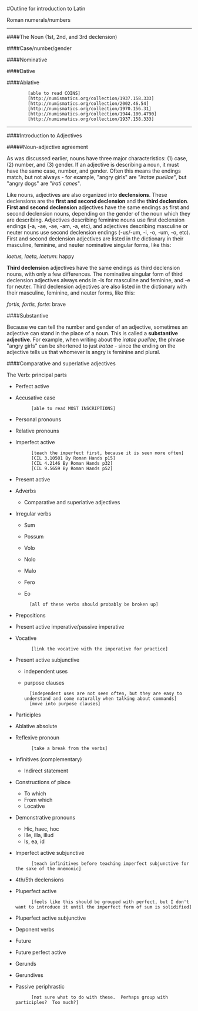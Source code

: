 #Outline for introduction to Latin

Roman numerals/numbers

----

####The Noun (1st, 2nd, and 3rd declension)

####Case/number/gender

####Nominative

####Dative

####Ablative

			[able to read COINS]
			[http://numismatics.org/collection/1937.158.333]
			[http://numismatics.org/collection/2002.46.54]
			[http://numismatics.org/collection/1970.156.31]
			[http://numismatics.org/collection/1944.100.4790]
			[http://numismatics.org/collection/1937.158.333]
	
----		

####Introduction to Adjectives

#####Noun-adjective agreement

As was discussed earlier, nouns have three major characteristics: (1) case, (2) number, and (3) gender.  If an adjective is describing a noun, it must have the same case, number, and gender.  Often this means the endings match, but not always - for example, "angry girls" are "*iratae puellae*", but "angry dogs" are "*irati canes*".

Like nouns, adjectives are also organized into **declensions**.  These declensions are the **first and second declension** and the **third declension**.  **First and second declension** adjectives have the same endings as first and second declension nouns, depending on the gender of the noun which they are describing.  Adjectives describing feminine nouns use first declension endings (-a, -ae, -ae, -am, -a, etc), and adjectives describing masculine or neuter nouns use second declension endings (-us/-um, -i, -o, -um, -o, etc).  First and second declension adjectives are listed in the dictionary in their masculine, feminine, and neuter nominative singular forms, like this:

*laetus, laeta, laetum*:  happy

**Third declension** adjectives have the same endings as third declension nouns, with only a few differences.  The nominative singular form of third declension adjectives always ends in -is for masculine and feminine, and -e for neuter.  Third declension adjectives are also listed in the dictionary with their masculine, feminine, and neuter forms, like this:

*fortis, fortis, forte*:  brave

####Substantive

Because we can tell the number and gender of an adjective, sometimes an adjective can stand in the place of a noun.  This is called a **substantive adjective**.  For example, when writing about the *iratae puellae*, the phrase "angry girls" can be shortened to just *iratae* - since the ending on the adjective tells us that whomever is angry is feminine and plural.  

####Comparative and superlative adjectives



The Verb: principal parts

- Perfect active

- Accusative case

			[able to read MOST INSCRIPTIONS]
- Personal pronouns

- Relative pronouns

- Imperfect active

			[teach the imperfect first, because it is seen more often]
			[CIL 3.10501 By Roman Hands p15]
			[CIL 4.2146 By Roman Hands p32]
			[CIL 9.5659 By Roman Hands p52]

- Present active

- Adverbs
	- Comparative and superlative adjectives

- Irregular verbs
	- Sum
	- Possum
	- Volo
	- Nolo
	- Malo
	- Fero
	- Eo

			[all of these verbs should probably be broken up]

- Prepositions

- Present active imperative/passive imperative

- Vocative

			[link the vocative with the imperative for practice]

- Present active subjunctive 

	- independent uses
	- purpose clauses

			[independent uses are not seen often, but they are easy to understand and come naturally when talking about commands]
			[move into purpose clauses]

- Participles
- Ablative absolute

- Reflexive pronoun

			[take a break from the verbs]

- Infinitives (complementary)
	- Indirect statement
	
- Constructions of place
	- To which
	- From which
	- Locative

- Demonstrative pronouns
	- Hic, haec, hoc
	- Ille, illa, illud
	- Is, ea, id

- Imperfect active subjunctive

			[teach infinitives before teaching imperfect subjunctive for the sake of the mnemonic]

- 4th/5th declensions

- Pluperfect active

			[feels like this should be grouped with perfect, but I don't want to introduce it until the imperfect form of sum is solidified]

- Pluperfect active subjunctive

- Deponent verbs

- Future

- Future perfect active

- Gerunds

- Gerundives

- Passive periphrastic

			[not sure what to do with these.  Perhaps group with participles?  Too much?]